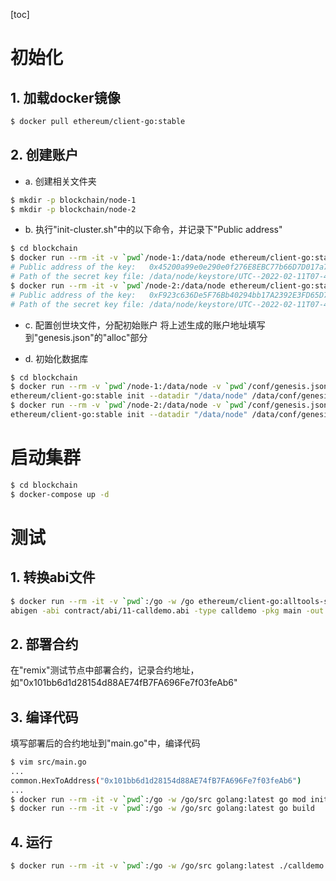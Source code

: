 [toc]

# 初始化
## 1. 加载docker镜像
```bash
$ docker pull ethereum/client-go:stable
```

## 2. 创建账户
- a. 创建相关文件夹
```bash
$ mkdir -p blockchain/node-1
$ mkdir -p blockchain/node-2
```

- b. 执行"init-cluster.sh"中的以下命令，并记录下"Public address"
```bash
$ cd blockchain
$ docker run --rm -it -v `pwd`/node-1:/data/node ethereum/client-go:stable account new --datadir="/data/node"
# Public address of the key:   0x45200a99e0e290e0f276E8EBC77b66D7D017a7c9
# Path of the secret key file: /data/node/keystore/UTC--2022-02-11T07-43-09.676650184Z--45200a99e0e290e0f276e8ebc77b66d7d017a7c9
$ docker run --rm -it -v `pwd`/node-2:/data/node ethereum/client-go:stable account new --datadir="/data/node"
# Public address of the key:   0xF923c636De5F76Bb40294bb17A2392E3FD65D7a3
# Path of the secret key file: /data/node/keystore/UTC--2022-02-11T07-43-39.349227128Z--f923c636de5f76bb40294bb17a2392e3fd65d7a3
```

- c. 配置创世块文件，分配初始账户
将上述生成的账户地址填写到"genesis.json"的"alloc"部分

- d. 初始化数据库
```bash
$ cd blockchain
$ docker run --rm -v `pwd`/node-1:/data/node -v `pwd`/conf/genesis.json:/data/conf/genesis.json \
ethereum/client-go:stable init --datadir "/data/node" /data/conf/genesis.json
$ docker run --rm -v `pwd`/node-2:/data/node -v `pwd`/conf/genesis.json:/data/conf/genesis.json \
ethereum/client-go:stable init --datadir "/data/node" /data/conf/genesis.json
```

# 启动集群
```bash
$ cd blockchain
$ docker-compose up -d
```

# 测试
## 1. 转换abi文件
```bash
$ docker run --rm -it -v `pwd`:/go -w /go ethereum/client-go:alltools-stable \
abigen -abi contract/abi/11-calldemo.abi -type calldemo -pkg main -out src/calldemo.go
```

## 2. 部署合约
在"remix"测试节点中部署合约，记录合约地址，如"0x101bb6d1d28154d88AE74fB7FA696Fe7f03feAb6"

## 3. 编译代码
填写部署后的合约地址到"main.go"中，编译代码
```bash
$ vim src/main.go
...
common.HexToAddress("0x101bb6d1d28154d88AE74fB7FA696Fe7f03feAb6")
...
$ docker run --rm -it -v `pwd`:/go -w /go/src golang:latest go mod init calldemo
$ docker run --rm -it -v `pwd`:/go -w /go/src golang:latest go build
```

## 4. 运行
```bash
$ docker run --rm -it -v `pwd`:/go -w /go/src golang:latest ./calldemo
```
